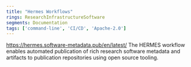 ```yaml
---
title: "Hermes Workflows"
rings: ResearchInfrastructureSoftware
segments: Documentation
tags: ['command-line', 'CI/CD', 'Apache-2.0']
---
```

https://hermes.software-metadata.pub/en/latest/
The HERMES workflow enables automated publication of rich research software metadata and artifacts to publication repositories using open source tooling.
